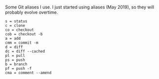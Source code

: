 Some Git aliases I use. I just started using aliases (May 2019), so they will probably evolve overtime.

```
s = status
c = clone
co = checkout
cob = checkout -b
a = add
cmm = commit -m
d = diff
dc = diff --cached
pl = pull
ps = push
b = branch
pf = push -f
cma = comment --amend
```